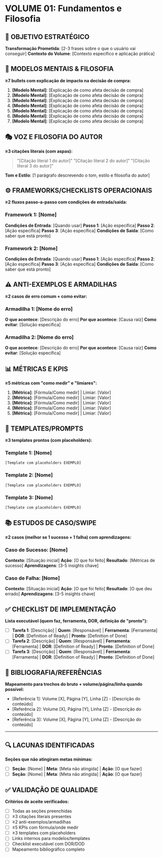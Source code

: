 
# VOLUME 01: Fundamentos e Filosofia

## 🎯 OBJETIVO ESTRATÉGICO
**Transformação Prometida**: [2-3 frases sobre o que o usuário vai conseguir]
**Contexto do Volume**: [Contexto específico e aplicação prática]

## 🧠 MODELOS MENTAIS & FILOSOFIA
**≥7 bullets com explicação de impacto na decisão de compra:**

1. **[Modelo Mental]**: [Explicação de como afeta decisão de compra]
2. **[Modelo Mental]**: [Explicação de como afeta decisão de compra]
3. **[Modelo Mental]**: [Explicação de como afeta decisão de compra]
4. **[Modelo Mental]**: [Explicação de como afeta decisão de compra]
5. **[Modelo Mental]**: [Explicação de como afeta decisão de compra]
6. **[Modelo Mental]**: [Explicação de como afeta decisão de compra]
7. **[Modelo Mental]**: [Explicação de como afeta decisão de compra]

## 🎭 VOZ E FILOSOFIA DO AUTOR
**≥3 citações literais (com aspas):**

> "[Citação literal 1 do autor]"
> "[Citação literal 2 do autor]"
> "[Citação literal 3 do autor]"

**Tom e Estilo**: [1 parágrafo descrevendo o tom, estilo e filosofia do autor]

## ⚙️ FRAMEWORKS/CHECKLISTS OPERACIONAIS
**≥2 fluxos passo-a-passo com condições de entrada/saída:**

### Framework 1: [Nome]
**Condições de Entrada**: [Quando usar]
**Passo 1**: [Ação específica]
**Passo 2**: [Ação específica]
**Passo 3**: [Ação específica]
**Condições de Saída**: [Como saber que está pronto]

### Framework 2: [Nome]
**Condições de Entrada**: [Quando usar]
**Passo 1**: [Ação específica]
**Passo 2**: [Ação específica]
**Passo 3**: [Ação específica]
**Condições de Saída**: [Como saber que está pronto]

## ⚠️ ANTI-EXEMPLOS E ARMADILHAS
**≥2 casos de erro comum + como evitar:**

### Armadilha 1: [Nome do erro]
**O que acontece**: [Descrição do erro]
**Por que acontece**: [Causa raiz]
**Como evitar**: [Solução específica]

### Armadilha 2: [Nome do erro]
**O que acontece**: [Descrição do erro]
**Por que acontece**: [Causa raiz]
**Como evitar**: [Solução específica]

## 📊 MÉTRICAS E KPIS
**≥5 métricas com "como medir" e "limiares":**

1. **[Métrica]**: [Fórmula/Como medir] | Limiar: [Valor]
2. **[Métrica]**: [Fórmula/Como medir] | Limiar: [Valor]
3. **[Métrica]**: [Fórmula/Como medir] | Limiar: [Valor]
4. **[Métrica]**: [Fórmula/Como medir] | Limiar: [Valor]
5. **[Métrica]**: [Fórmula/Como medir] | Limiar: [Valor]

## 📝 TEMPLATES/PROMPTS
**≥3 templates prontos (com placeholders):**

### Template 1: [Nome]
```
[Template com placeholders EXEMPLO]
```

### Template 2: [Nome]
```
[Template com placeholders EXEMPLO]
```

### Template 3: [Nome]
```
[Template com placeholders EXEMPLO]
```

## 📚 ESTUDOS DE CASO/SWIPE
**≥2 casos (melhor se 1 sucesso + 1 falha) com aprendizagens:**

### Caso de Sucesso: [Nome]
**Contexto**: [Situação inicial]
**Ação**: [O que foi feito]
**Resultado**: [Métricas de sucesso]
**Aprendizagens**: [3-5 insights chave]

### Caso de Falha: [Nome]
**Contexto**: [Situação inicial]
**Ação**: [O que foi feito]
**Resultado**: [O que deu errado]
**Aprendizagens**: [3-5 insights chave]

## ✅ CHECKLIST DE IMPLEMENTAÇÃO
**Lista executável (quem faz, ferramenta, DOR, definição de "pronto"):**

- [ ] **Tarefa 1**: [Descrição] | **Quem**: [Responsável] | **Ferramenta**: [Ferramenta] | **DOR**: [Definition of Ready] | **Pronto**: [Definition of Done]
- [ ] **Tarefa 2**: [Descrição] | **Quem**: [Responsável] | **Ferramenta**: [Ferramenta] | **DOR**: [Definition of Ready] | **Pronto**: [Definition of Done]
- [ ] **Tarefa 3**: [Descrição] | **Quem**: [Responsável] | **Ferramenta**: [Ferramenta] | **DOR**: [Definition of Ready] | **Pronto**: [Definition of Done]

## 📖 BIBLIOGRAFIA/REFERÊNCIAS
**Mapeamento para trechos do bruto + volume/página/linha quando possível:**

- [Referência 1]: Volume [X], Página [Y], Linha [Z] - [Descrição do conteúdo]
- [Referência 2]: Volume [X], Página [Y], Linha [Z] - [Descrição do conteúdo]
- [Referência 3]: Volume [X], Página [Y], Linha [Z] - [Descrição do conteúdo]

---

## 🔍 LACUNAS IDENTIFICADAS
**Seções que não atingiram metas mínimas:**

- [ ] **Seção**: [Nome] | **Meta**: [Meta não atingida] | **Ação**: [O que fazer]
- [ ] **Seção**: [Nome] | **Meta**: [Meta não atingida] | **Ação**: [O que fazer]

## ✅ VALIDAÇÃO DE QUALIDADE
**Critérios de aceite verificados:**

- [ ] Todas as seções preenchidas
- [ ] ≥3 citações literais presentes
- [ ] ≥2 anti-exemplos/armadilhas
- [ ] ≥5 KPIs com fórmula/onde medir
- [ ] ≥3 templates com placeholders
- [ ] Links internos para modelos/templates
- [ ] Checklist executável com DOR/DOD
- [ ] Mapeamento bibliográfico completo
